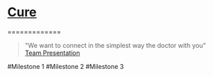# [Cure](http://www.mediafire.com/convkey/4d36/40hzip52ed334c72g.jpg)
=============
 > "We want to connect in the simplest way the doctor with you” <br>
  [Team Presentation](https://drive.google.com/file/d/0BzzTdF5hw0YRSjVoeVpFQXZPdm8/view?usp=sharing)


#Milestone 1
#Milestone 2
#Milestone 3
